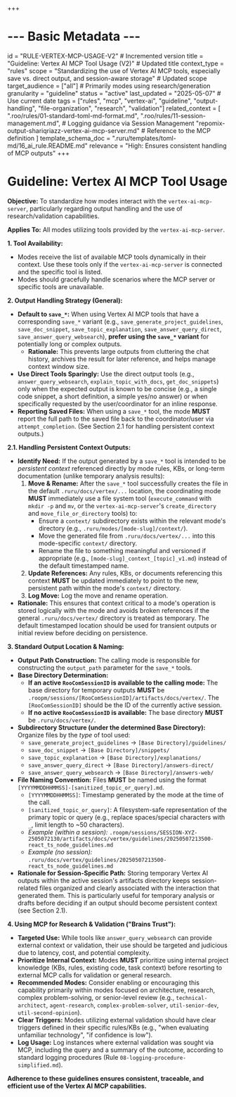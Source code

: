+++
# --- Basic Metadata ---
id = "RULE-VERTEX-MCP-USAGE-V2" # Incremented version
title = "Guideline: Vertex AI MCP Tool Usage (V2)" # Updated title
context_type = "rules"
scope = "Standardizing the use of Vertex AI MCP tools, especially save vs. direct output, and session-aware storage" # Updated scope
target_audience = ["all"] # Primarily modes using research/generation
granularity = "guideline"
status = "active"
last_updated = "2025-05-07" # Use current date
tags = ["rules", "mcp", "vertex-ai", "guideline", "output-handling", "file-organization", "research", "validation"]
related_context = [
    ".roo/rules/01-standard-toml-md-format.md",
    ".roo/rules/11-session-management.md", # Logging guidance via Session Management
    "repomix-output-shariqriazz-vertex-ai-mcp-server.md" # Reference to the MCP definition
    ]
template_schema_doc = ".ruru/templates/toml-md/16_ai_rule.README.md"
relevance = "High: Ensures consistent handling of MCP outputs"
+++

# Guideline: Vertex AI MCP Tool Usage

**Objective:** To standardize how modes interact with the `vertex-ai-mcp-server`, particularly regarding output handling and the use of research/validation capabilities.

**Applies To:** All modes utilizing tools provided by the `vertex-ai-mcp-server`.

**1. Tool Availability:**

*   Modes receive the list of available MCP tools dynamically in their context. Use these tools only if the `vertex-ai-mcp-server` is connected and the specific tool is listed.
*   Modes should gracefully handle scenarios where the MCP server or specific tools are unavailable.

**2. Output Handling Strategy (General):**

*   **Default to `save_*`:** When using Vertex AI MCP tools that have a corresponding `save_*` variant (e.g., `save_generate_project_guidelines`, `save_doc_snippet`, `save_topic_explanation`, `save_answer_query_direct`, `save_answer_query_websearch`), **prefer using the `save_*` variant** for potentially long or complex outputs.
    *   **Rationale:** This prevents large outputs from cluttering the chat history, archives the result for later reference, and helps manage context window size.
*   **Use Direct Tools Sparingly:** Use the direct output tools (e.g., `answer_query_websearch`, `explain_topic_with_docs`, `get_doc_snippets`) only when the expected output is known to be concise (e.g., a single code snippet, a short definition, a simple yes/no answer) or when specifically requested by the user/coordinator for an inline response.
*   **Reporting Saved Files:** When using a `save_*` tool, the mode **MUST** report the full path to the saved file back to the coordinator/user via `attempt_completion`. (See Section 2.1 for handling persistent context outputs.)

**2.1. Handling Persistent Context Outputs:**

*   **Identify Need:** If the output generated by a `save_*` tool is intended to be *persistent context* referenced directly by mode rules, KBs, or long-term documentation (unlike temporary analysis results):
    1.  **Move & Rename:** After the `save_*` tool successfully creates the file in the default `.ruru/docs/vertex/...` location, the coordinating mode **MUST** immediately use a file system tool (`execute_command` with `mkdir -p` and `mv`, or the `vertex-ai-mcp-server`'s `create_directory` and `move_file_or_directory` tools) to:
        *   Ensure a `context/` subdirectory exists within the relevant mode's directory (e.g., `.ruru/modes/[mode-slug]/context/`).
        *   Move the generated file from `.ruru/docs/vertex/...` into this mode-specific `context/` directory.
        *   Rename the file to something meaningful and versioned if appropriate (e.g., `[mode-slug]_context_[topic]_v1.md`) instead of the default timestamped name.
    2.  **Update References:** Any rules, KBs, or documents referencing this context **MUST** be updated immediately to point to the new, persistent path within the mode's `context/` directory.
    3.  **Log Move:** Log the move and rename operation.
*   **Rationale:** This ensures that context critical to a mode's operation is stored logically with the mode and avoids broken references if the general `.ruru/docs/vertex/` directory is treated as temporary. The default timestamped location should be used for transient outputs or initial review before deciding on persistence.

**3. Standard Output Location & Naming:**

*   **Output Path Construction:** The calling mode is responsible for constructing the `output_path` parameter for the `save_*` tools.
*   **Base Directory Determination:**
    *   **If an active `RooComSessionID` is available to the calling mode:** The base directory for temporary outputs **MUST** be `.roopm/sessions/[RooComSessionID]/artifacts/docs/vertex/`. The `[RooComSessionID]` should be the ID of the currently active session.
    *   **If no active `RooComSessionID` is available:** The base directory **MUST** be `.ruru/docs/vertex/`.
*   **Subdirectory Structure (under the determined Base Directory):** Organize files by the *type* of tool used:
    *   `save_generate_project_guidelines` -> `[Base Directory]/guidelines/`
    *   `save_doc_snippet` -> `[Base Directory]/snippets/`
    *   `save_topic_explanation` -> `[Base Directory]/explanations/`
    *   `save_answer_query_direct` -> `[Base Directory]/answers-direct/`
    *   `save_answer_query_websearch` -> `[Base Directory]/answers-web/`
*   **File Naming Convention:** Files **MUST** be named using the format `[YYYYMMDDHHMMSS]-[sanitized_topic_or_query].md`.
    *   `[YYYYMMDDHHMMSS]`: Timestamp generated by the mode at the time of the call.
    *   `[sanitized_topic_or_query]`: A filesystem-safe representation of the primary topic or query (e.g., replace spaces/special characters with `_`, limit length to ~50 characters).
    *   *Example (within a session):* `.roopm/sessions/SESSION-XYZ-2505072130/artifacts/docs/vertex/guidelines/20250507213500-react_ts_node_guidelines.md`
    *   *Example (no session):* `.ruru/docs/vertex/guidelines/20250507213500-react_ts_node_guidelines.md`
*   **Rationale for Session-Specific Path:** Storing temporary Vertex AI outputs within the active session's artifacts directory keeps session-related files organized and clearly associated with the interaction that generated them. This is particularly useful for temporary analysis or drafts before deciding if an output should become persistent context (see Section 2.1).

**4. Using MCP for Research & Validation ("Brains Trust"):**

*   **Targeted Use:** While tools like `answer_query_websearch` can provide external context or validation, their use should be targeted and judicious due to latency, cost, and potential complexity.
*   **Prioritize Internal Context:** Modes **MUST** prioritize using internal project knowledge (KBs, rules, existing code, task context) before resorting to external MCP calls for validation or general research.
*   **Recommended Modes:** Consider enabling or encouraging this capability primarily within modes focused on architecture, research, complex problem-solving, or senior-level review (e.g., `technical-architect`, `agent-research`, `complex-problem-solver`, `util-senior-dev`, `util-second-opinion`).
*   **Clear Triggers:** Modes utilizing external validation should have clear triggers defined in their specific rules/KBs (e.g., "when evaluating unfamiliar technology", "if confidence is low").
*   **Log Usage:** Log instances where external validation was sought via MCP, including the query and a summary of the outcome, according to standard logging procedures (Rule `08-logging-procedure-simplified.md`).

**Adherence to these guidelines ensures consistent, traceable, and efficient use of the Vertex AI MCP capabilities.**